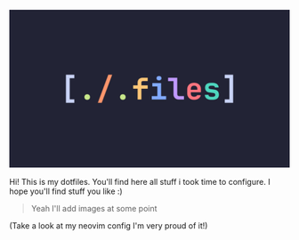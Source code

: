 ![Dotfiles logo](./assets/dotfiles_logo.jpg)

Hi! This is my dotfiles. You'll find here all stuff i took time to configure. I hope you'll find stuff you like :)

> Yeah I'll add images at some point

(Take a look at my neovim config I'm very proud of it!)

